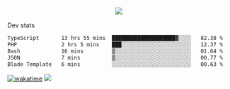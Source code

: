 <h3 align="center">
  <a href="https://github.com/spoopy2023">
      <img src="https://github-profile-trophy.vercel.app/?username=Spoopy2023&no-bg=true&no-frame=true">
  </a>
</h3>

Dev stats
<!--START_SECTION:waka-->

```txt
TypeScript       13 hrs 55 mins  ████████████████████▓░░░░   82.38 %
PHP              2 hrs 5 mins    ███░░░░░░░░░░░░░░░░░░░░░░   12.37 %
Bash             16 mins         ▒░░░░░░░░░░░░░░░░░░░░░░░░   01.64 %
JSON             7 mins          ▒░░░░░░░░░░░░░░░░░░░░░░░░   00.77 %
Blade Template   6 mins          ░░░░░░░░░░░░░░░░░░░░░░░░░   00.63 %
```

<!--END_SECTION:waka-->
[![wakatime](https://wakatime.com/badge/user/018ece4c-ff65-47b1-86a2-26e4e720c978.svg)](https://wakatime.com/@mac_g)
<img src="https://camo.githubusercontent.com/935c1e1091fb0ce9d975d06263ed4bc014721cd7e52b557f59b07c85da01afe3/68747470733a2f2f6b6f6d617265762e636f6d2f67687076632f3f757365726e616d653d5843726166744d616e3532266c6162656c3d566965777326636f6c6f723d626c7565267374796c653d706c6173746963">
